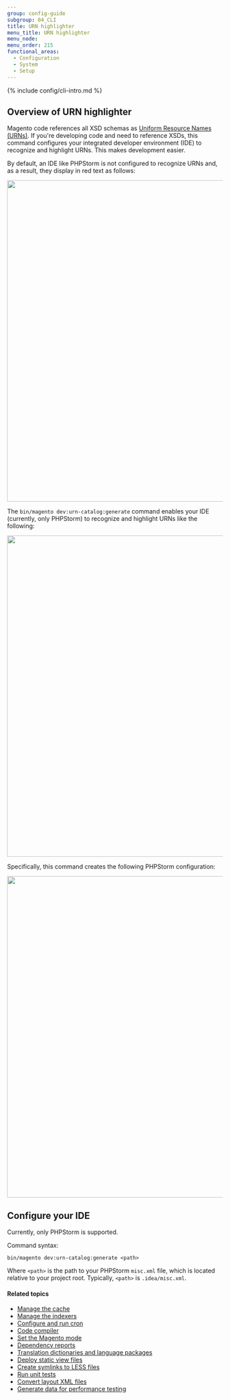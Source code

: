 ```yaml
---
group: config-guide
subgroup: 04_CLI
title: URN highlighter
menu_title: URN highlighter
menu_node:
menu_order: 215
functional_areas:
  - Configuration
  - System
  - Setup
---
```


{% include config/cli-intro.md %}

## Overview of URN highlighter

Magento code references all XSD schemas as <a href="https://www.ietf.org/rfc/rfc2141.txt" target="\_blank">Uniform Resource Names (URNs)</a>. If you're developing code and need to reference XSDs, this command configures your integrated developer environment (IDE) to recognize and highlight URNs. This makes development easier.

By default, an IDE like PHPStorm is not configured to recognize URNs and, as a result, they display in red text as follows:

<img src="{{ site.baseurl }}/common/images/config_urn_before.png" width="750px">

The `bin/magento dev:urn-catalog:generate` command enables your IDE (currently, only PHPStorm) to recognize and highlight URNs like the following:

<img src="{{ site.baseurl }}/common/images/config_urn_after.png" width="750px">

Specifically, this command creates the following PHPStorm configuration:

<img src="{{ site.baseurl }}/common/images/config_urn_settings.png" width="750px">

## Configure your IDE

Currently, only PHPStorm is supported.

Command syntax:

	bin/magento dev:urn-catalog:generate <path>

Where `<path>` is the path to your PHPStorm `misc.xml` file, which is located relative to your project root. Typically, `<path>` is `.idea/misc.xml`.

#### Related topics

-   <a href="{{ page.baseurl }}/config-guide/cli/config-cli-subcommands-cache.html">Manage the cache</a>
-   <a href="{{ page.baseurl }}/config-guide/cli/config-cli-subcommands-index.html">Manage the indexers</a>
-   <a href="{{ page.baseurl }}/config-guide/cli/config-cli-subcommands-cron.html">Configure and run cron</a>
-   <a href="{{ page.baseurl }}/config-guide/cli/config-cli-subcommands-compiler.html">Code compiler</a>
-   <a href="{{ page.baseurl }}/config-guide/cli/config-cli-subcommands-mode.html">Set the Magento mode</a>
-   <a href="{{ page.baseurl }}/config-guide/cli/config-cli-subcommands-depen.html">Dependency reports</a>
-   <a href="{{ page.baseurl }}/config-guide/cli/config-cli-subcommands-i18n.html">Translation dictionaries and language packages</a>
-   <a href="{{ page.baseurl }}/config-guide/cli/config-cli-subcommands-static-view.html">Deploy static view files</a>
-   <a href="{{ page.baseurl }}/config-guide/cli/config-cli-subcommands-less-sass.html">Create symlinks to LESS files</a>
-   <a href="{{ page.baseurl }}/config-guide/cli/config-cli-subcommands-test.html">Run unit tests</a>
-   <a href="{{ page.baseurl }}/config-guide/cli/config-cli-subcommands-layout-xml.html">Convert layout XML files</a>
-   <a href="{{ page.baseurl }}/config-guide/cli/config-cli-subcommands-perf-data.html">Generate data for performance testing</a>

